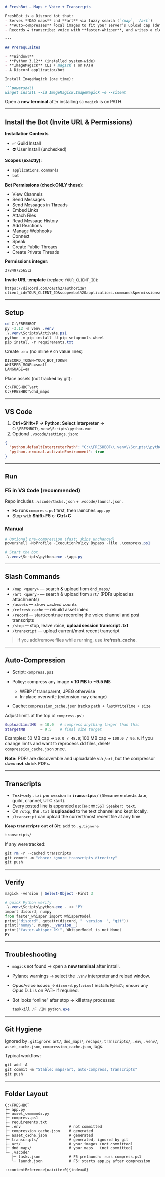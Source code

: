 ﻿````markdown
# FreshBot — Maps + Voice + Transcripts

FreshBot is a Discord bot that:
- Serves **D&D maps** and **art** via fuzzy search (`/map`, `/art`)
- **Auto-compresses** local images to fit your server’s upload cap (default **10 MB**)
- Records & transcribes voice with **faster-whisper**, and writes a clean **.txt transcript** per session (uploaded on `/stop`)

---

## Prerequisites

- **Windows**
- **Python 3.12** (installed system-wide)
- **ImageMagick** CLI (`magick`) on PATH
- A Discord application/bot

Install ImageMagick (one time):

```powershell
winget install --id ImageMagick.ImageMagick -e --silent
````

Open a **new terminal** after installing so `magick` is on PATH.

---

## Install the Bot (Invite URL & Permissions)

**Installation Contexts**

* ✅ Guild Install
* ⛔ User Install (unchecked)

**Scopes (exactly):**

* `applications.commands`
* `bot`

**Bot Permissions (check ONLY these):**

* View Channels
* Send Messages
* Send Messages in Threads
* Embed Links
* Attach Files
* Read Message History
* Add Reactions
* Manage Webhooks
* Connect
* Speak
* Create Public Threads
* Create Private Threads

**Permissions integer:**

```
378497256512
```

**Invite URL template** (replace `YOUR_CLIENT_ID`):

```
https://discord.com/oauth2/authorize?client_id=YOUR_CLIENT_ID&scope=bot%20applications.commands&permissions=378497256512
```

---

## Setup

```powershell
cd C:\FRESHBOT
py -3.12 -m venv .venv
.\.venv\Scripts\Activate.ps1
python -m pip install -U pip setuptools wheel
pip install -r requirements.txt
```

Create `.env` (no inline `#` on value lines):

```
DISCORD_TOKEN=YOUR_BOT_TOKEN
WHISPER_MODEL=small
LANGUAGE=en
```

Place assets (not tracked by git):

```
C:\FRESHBOT\art
C:\FRESHBOT\dnd_maps
```

---

## VS Code

1. **Ctrl+Shift+P → Python: Select Interpreter** → `C:\FRESHBOT\.venv\Scripts\python.exe`
2. Optional `.vscode/settings.json`:

```json
{
  "python.defaultInterpreterPath": "C:\\FRESHBOT\\.venv\\Scripts\\python.exe",
  "python.terminal.activateEnvironment": true
}
```

---

## Run

### F5 in VS Code (recommended)

Repo includes `.vscode/tasks.json` + `.vscode/launch.json`.

* **F5** runs `compress.ps1` first, then launches `app.py`
* Stop with **Shift+F5** or **Ctrl+C**

### Manual

```powershell
# Optional pre-compression (fast; skips unchanged)
powershell -NoProfile -ExecutionPolicy Bypass -File .\compress.ps1

# Start the bot
.\.venv\Scripts\python.exe .\app.py
```

---

## Slash Commands

* `/map <query>` — search & upload from `dnd_maps/`
* `/art <query>` — search & upload from `art/` (PDFs upload as attachments)
* `/assets` — show cached counts
* `/refresh_cache` — rebuild asset index
* `/record` — start/continue recording the voice channel and post transcripts
* `/stop` — stop, leave voice, **upload session transcript .txt**
* `/transcript` — upload current/most recent transcript

> If you add/remove files while running, use **/refresh\_cache**.

---

## Auto-Compression

* Script: `compress.ps1`
* Policy: compress any image **> 10 MB** to **\~9.5 MB**

  * WEBP if transparent, JPEG otherwise
  * In-place overwrite (extension may change)
* Cache: `compression_cache.json` tracks `path + lastWriteTime + size`

Adjust limits at the top of `compress.ps1`:

```powershell
$uploadLimitMB  = 10.0   # compress anything larger than this
$targetMB       = 9.5    # final size target
```

Examples: 50 MB cap → `50.0 / 48.0`; 100 MB cap → `100.0 / 95.0`.
If you change limits and want to reprocess old files, delete `compression_cache.json` once.

**Note:** PDFs are discoverable and uploadable via `/art`, but the compressor does **not** shrink PDFs.

---

## Transcripts

* Text-only `.txt` per session in **`transcripts/`** (filename embeds date, guild, channel, UTC start).
* Every posted line is appended as: `[HH:MM:SS] Speaker: text`.
* On `/stop`, the `.txt` is **uploaded** to the text channel and kept locally.
* `/transcript` can upload the current/most recent file at any time.

**Keep transcripts out of Git**: add to `.gitignore`

```
transcripts/
```

If any were tracked:

```powershell
git rm -r --cached transcripts
git commit -m "chore: ignore transcripts directory"
git push
```

---

## Verify

```powershell
magick -version | Select-Object -First 3

# quick Python verify
.\.venv\Scripts\python.exe - << 'PY'
import discord, numpy
from faster_whisper import WhisperModel
print("discord", getattr(discord, "__version__", "git"))
print("numpy", numpy.__version__)
print("faster-whisper OK:", WhisperModel is not None)
PY
```

---

## Troubleshooting

* `magick` not found → open a **new terminal** after install.
* Pylance warnings → select the `.venv` interpreter and reload window.
* Opus/voice issues → `discord.py[voice]` installs `PyNaCl`; ensure any Opus DLL is on PATH if required.
* Bot looks “online” after stop → kill stray processes:

  ```powershell
  taskkill /F /IM python.exe
  ```

---

## Git Hygiene

Ignored by `.gitignore`: `art/`, `dnd_maps/`, `recaps/`, `transcripts/`, `.env`, `.venv/`, `asset_cache.json`, `compression_cache.json`, logs.

Typical workflow:

```powershell
git add -A
git commit -m "Stable: maps/art, auto-compress, transcripts"
git push
```

---

## Folder Layout

```
C:\FRESHBOT
├─ app.py
├─ asset_commands.py
├─ compress.ps1
├─ requirements.txt
├─ .env                      # not committed
├─ compression_cache.json    # generated
├─ asset_cache.json          # generated
├─ transcripts/              # generated, ignored by git
├─ art/                      # your images (not committed)
├─ dnd_maps/                 # your maps   (not committed)
└─ .vscode/
   ├─ tasks.json             # F5 prelaunch: runs compress.ps1
   └─ launch.json            # F5: starts app.py after compression
```

```
::contentReference[oaicite:0]{index=0}
```
